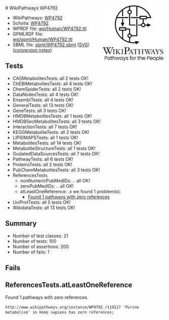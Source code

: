 <img style="float: right; width: 200px" src="../logo.png" />
# WikiPathways WP4792

* WikiPathways: [WP4792](https://identifiers.org/wikipathways:WP4792)
* Scholia: [WP4792](https://scholia.toolforge.org/wikipathways/WP4792)
* WPRDF file: [wp/Human/WP4792.ttl](../wp/Human/WP4792.ttl)
* GPMLRDF file: [wp/gpml/Human/WP4792.ttl](../wp/gpml/Human/WP4792.ttl)
* SBML file: [sbml/WP4792.sbml](../sbml/WP4792.sbml) ([SVG](../sbml/WP4792.svg)) ([conversion notes](../sbml/WP4792.txt))

## Tests
* CASMetabolitesTests: all 2 tests OK!
* ChEBIMetabolitesTests: all 4 tests OK!
* ChemSpiderTests: all 2 tests OK!
* DataNodesTests: all 4 tests OK!
* EnsemblTests: all 4 tests OK!
* GeneralTests: all 13 tests OK!
* GeneTests: all 3 tests OK!
* HMDBMetabolitesTests: all 1 tests OK!
* HMDBSecMetabolitesTests: all 3 tests OK!
* InteractionTests: all 7 tests OK!
* KEGGMetaboliteTests: all 2 tests OK!
* LIPIDMAPSTests: all 1 tests OK!
* MetabolitesTests: all 14 tests OK!
* MetaboliteStructureTests: all 1 tests OK!
* OudatedDataSourcesTests: all 7 tests OK!
* PathwayTests: all 6 tests OK!
* ProteinsTests: all 2 tests OK!
* PubChemMetabolitesTests: all 3 tests OK!
* ReferencesTests
    * nonNumericPubMedIDs: .. all OK!
    * zeroPubMedIDs: .. all OK!
    * atLeastOneReference: .x we found 1 problem(s):
        * [Found 1 pathways with zero references](#35eb778e)
* UniProtTests: all 5 tests OK!
* WikidataTests: all 13 tests OK!


## Summary

* Number of test classes: 21
* Number of tests: 100
* Number of assertions: 200
* Number of fails: 1

## Fails

<a name="35eb778e" />

## ReferencesTests.atLeastOneReference

Found 1 pathways with zero references
```
http://www.wikipathways.org/instance/WP4792_r119117 'Purine metabolism' in Homo sapiens has zero references; 
```

